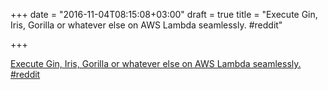 +++
date = "2016-11-04T08:15:08+03:00"
draft = true
title = "Execute Gin, Iris, Gorilla or whatever else on AWS Lambda seamlessly.  #reddit"

+++

<p><a href="https://t.co/PzpTF9Qiyp">Execute Gin, Iris, Gorilla or whatever else on AWS Lambda seamlessly.  #reddit</a></p>
